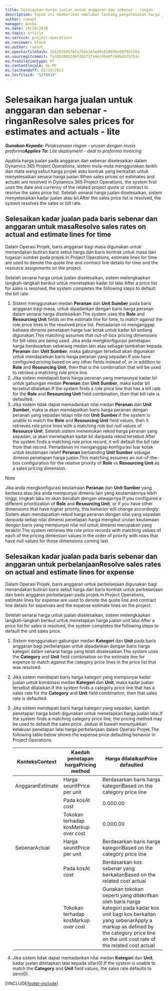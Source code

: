 ```yaml
---
title: Selesaikan harga jualan untuk anggaran dan sebenar - ringan
description: Topik ini memberikan maklumat tentang penyelesaian harga jualan pada anggaran dan sebenar.
author: rumant
manager: Annbe
ms.date: 10/19/2020
ms.topic: article
ms.service: project-operations
ms.reviewer: kfend
ms.author: rumant
ms.openlocfilehash: 25620704570fa702e1e5e09c83005be50f98f20a
ms.sourcegitcommit: fa32b1893286f20271fa4ec4be8fc68bd135f53c
ms.translationtype: HT
ms.contentlocale: ms-MY
ms.lasthandoff: 02/15/2021
ms.locfileid: "5274514"
---
```

# <a name="resolve-sales-prices-for-estimates-and-actuals---lite"></a><span data-ttu-id="58531-103">Selesaikan harga jualan untuk anggaran dan sebenar - ringan</span><span class="sxs-lookup"><span data-stu-id="58531-103">Resolve sales prices for estimates and actuals - lite</span></span>

<span data-ttu-id="58531-104">_**Gunakan Kepada:** Pelaksanaan ringan - urusan dengan invois proforma_</span><span class="sxs-lookup"><span data-stu-id="58531-104">_**Applies To:** Lite deployment - deal to proforma invoicing_</span></span>

<span data-ttu-id="58531-105">Apabila harga jualan pada anggaran dan sebenar diselesaikan dalam Dynamics 365 Project Operations, sistem mula-mula menggunakan tarikh dan mata wang sebut harga projek atau kontrak yang berkaitan untuk menyelesaikan senarai harga jualan.</span><span class="sxs-lookup"><span data-stu-id="58531-105">When sales prices on estimates and actuals are resolved in Dynamics 365 Project Operations, the system first uses the date and currency of the related project quote or contract to resolve the sales price list.</span></span> <span data-ttu-id="58531-106">Setelah senarai harga jualan diselesaikan, sistem menyelesaikan kadar jualan atau bil.</span><span class="sxs-lookup"><span data-stu-id="58531-106">After the sales price list is resolved, the system resolves the sales or bill rate.</span></span>

## <a name="resolve-sales-rates-on-actual-and-estimate-lines-for-time"></a><span data-ttu-id="58531-107">Selesaikan kadar jualan pada baris sebenar dan anggaran untuk masa</span><span class="sxs-lookup"><span data-stu-id="58531-107">Resolve sales rates on actual and estimate lines for time</span></span>

<span data-ttu-id="58531-108">Dalam Operasi Projek, baris anggaran bagi masa digunakan untuk menandakan butiran baris sebut harga dan baris kontrak untuk masa dan tugasan sumber pada projek.</span><span class="sxs-lookup"><span data-stu-id="58531-108">In Project Operations, estimate lines for time are used to denote the quote line and contract line details for time and the resource assignments on the project.</span></span>

<span data-ttu-id="58531-109">Setelah senarai harga untuk jualan diselesaikan, sistem melengkapkan langkah-langkah berikut untuk menetapkan kadar bil lalai.</span><span class="sxs-lookup"><span data-stu-id="58531-109">After a price list for sales is resolved, the system completes the following steps to default the bill rate.</span></span>

1. <span data-ttu-id="58531-110">Sistem menggunakan medan **Peranan** dan **Unit Sumber** pada baris anggaran bagi masa, untuk dipadankan dengan baris harga peranan dalam senarai harga diselesaikan.</span><span class="sxs-lookup"><span data-stu-id="58531-110">The system uses the **Role** and **Resourcing Unit** fields on the estimate line for time, to match against the role price lines in the resolved price list.</span></span> <span data-ttu-id="58531-111">Pemadanan ini menganggap bahawa dimensi penetapan harga luar kotak untuk kadar bil sedang digunakan.</span><span class="sxs-lookup"><span data-stu-id="58531-111">This matching assumes that out-of-box pricing dimensions for bill rates are being used.</span></span> <span data-ttu-id="58531-112">Jika anda mengkonfigurasi penetapan harga berdasarkan sebarang medan lain atau sebagai tambahan kepada **Peranan** dan **Unit Sumber**, maka gabungan tersebut akan digunakan untuk mendapatkan baris harga peranan yang sepadan.</span><span class="sxs-lookup"><span data-stu-id="58531-112">If you have configured pricing based on any other fields instead of, or in addition to **Role** and **Resourcing Unit**, then that is the combination that will be used to retrieve a matching role price line.</span></span>
2. <span data-ttu-id="58531-113">Jika sistem mendapati baris harga peranan yang mempunyai kadar bil untuk gabungan medan **Peranan** dan **Unit Sumber**, maka kadar bil tersebut dilalaikan.</span><span class="sxs-lookup"><span data-stu-id="58531-113">If the system finds a role price line that has a bill rate for the **Role** and **Resourcing Unit** field combination, then that bill rate is defaulted.</span></span>
3. <span data-ttu-id="58531-114">Jika sistem tidak dapat memadankan nilai medan **Peranan** dan **Unit Sumber**, maka ia akan mendapatkan baris harga peranan dengan peranan yang sepadan tetapi nilai nol **Unit Sumber**.</span><span class="sxs-lookup"><span data-stu-id="58531-114">If the system is unable to match the **Role** and **Resourcing Unit** field values, then it retrieves role price lines with a matching role but null values of **Resource Unit**.</span></span> <span data-ttu-id="58531-115">Setelah sistem menemukan rekod harga peranan yang sepadan, ia akan menetapkan kadar bil daripada rekod tersebut.</span><span class="sxs-lookup"><span data-stu-id="58531-115">After the system finds a matching role price record, it will default the bill rate from that record.</span></span> <span data-ttu-id="58531-116">Pemadanan ini menganggap konfigurasi luar kotak untuk keutamaan relatif **Peranan** berbanding **Unit Sumber** sebagai dimensi penetapan harga jualan.</span><span class="sxs-lookup"><span data-stu-id="58531-116">This matching assumes an out-of-the-box configuration for the relative priority of **Role** vs **Resourcing Unit** as a sales pricing dimension.</span></span>

> [!NOTE]
> <span data-ttu-id="58531-117">Jika anda mengkonfigurasi keutamaan **Peranan** dan **Unit Sumber** yang berbeza atau jika anda mempunyai dimensi lain yang keutamaannya lebih tinggi, tingkah laku ini akan berubah dengan sewajarnya.</span><span class="sxs-lookup"><span data-stu-id="58531-117">If you configured a different prioritization of **Role** and **Resourcing Unit**, or if you have other dimensions that have higher priority, this behavior will change accordingly.</span></span> <span data-ttu-id="58531-118">Sistem akan mendapatkan rekod harga peranan dengan nilai yang sepadan daripada setiap nilai dimensi penetapan harga mengikut urutan keutamaan dengan baris yang mempunyai nilai nol untuk dimensi merupakan yang terakhir.</span><span class="sxs-lookup"><span data-stu-id="58531-118">The system retrieves the role price records with matching values of each of the pricing dimension values in the order of priority with rows that have null values for those dimensions coming last.</span></span>

## <a name="resolve-sales-rates-on-actual-and-estimate-lines-for-expense"></a><span data-ttu-id="58531-119">Selesaikan kadar jualan pada baris sebenar dan anggaran untuk perbelanjaan</span><span class="sxs-lookup"><span data-stu-id="58531-119">Resolve sales rates on actual and estimate lines for expense</span></span>

<span data-ttu-id="58531-120">Dalam Operasi Projek, baris anggaran untuk perbelanjaan digunakan bagi menandakan butiran baris sebut harga dan baris kontrak untuk perbelanjaan dan baris anggaran perbelanjaan pada projek.</span><span class="sxs-lookup"><span data-stu-id="58531-120">In Project Operations, estimate lines for expense are used to denote the quote line and contract line details for expenses and the expense estimate lines on the project.</span></span>

<span data-ttu-id="58531-121">Setelah senarai harga untuk jualan diselesaikan, sistem melengkapkan langkah-langkah berikut untuk menetapkan harga jualan unit lalai.</span><span class="sxs-lookup"><span data-stu-id="58531-121">After a price list for sales is resolved, the system completes the following steps to default the unit sales price.</span></span>

1. <span data-ttu-id="58531-122">Sistem menggunakan gabungan medan **Kategori** dan **Unit** pada baris anggaran bagi perbelanjaan untuk dipadankan dengan baris harga kategori dalam senarai harga yang telah diselesaikan.</span><span class="sxs-lookup"><span data-stu-id="58531-122">The system uses the **Category** and **Unit** field combination on the estimate line for expense to match against the category price lines in the price list that was resolved.</span></span>
2. <span data-ttu-id="58531-123">Jika sistem mendapati baris harga kategori yang mempunyai kadar jualan untuk kombinasi medan **Kategori** dan **Unit**, maka kadar jualan tersebut dilalaikan.</span><span class="sxs-lookup"><span data-stu-id="58531-123">If the system finds a category price line that has a sales rate for the **Category** and **Unit** field combination, then that sales rate is defaulted.</span></span>
3. <span data-ttu-id="58531-124">Jika sistem mendapati baris harga kategori yang sepadan, kaedah penetapan harga boleh digunakan untuk menetapkan harga jualan lalai.</span><span class="sxs-lookup"><span data-stu-id="58531-124">If the system finds a matching category price line, the pricing method may be used to default the sales price.</span></span> <span data-ttu-id="58531-125">Jadual di bawah menunjukkan kelakuan penetapan lalai harga perbelanjaan dalam Operasi Projek.</span><span class="sxs-lookup"><span data-stu-id="58531-125">The following table below shows the expense price defaulting behavior in Project Operations.</span></span>

    | <span data-ttu-id="58531-126">Konteks</span><span class="sxs-lookup"><span data-stu-id="58531-126">Context</span></span> | <span data-ttu-id="58531-127">Kaedah penetapan harga</span><span class="sxs-lookup"><span data-stu-id="58531-127">Pricing method</span></span> | <span data-ttu-id="58531-128">Harga dilalaikan</span><span class="sxs-lookup"><span data-stu-id="58531-128">Price defaulted</span></span> |
    | --- | --- | --- |
    | <span data-ttu-id="58531-129">Anggaran</span><span class="sxs-lookup"><span data-stu-id="58531-129">Estimate</span></span> | <span data-ttu-id="58531-130">Harga seunit</span><span class="sxs-lookup"><span data-stu-id="58531-130">Price per unit</span></span> | <span data-ttu-id="58531-131">Berdasarkan baris harga kategori</span><span class="sxs-lookup"><span data-stu-id="58531-131">Based on the category price line</span></span> |
    | &nbsp; | <span data-ttu-id="58531-132">Pada kos</span><span class="sxs-lookup"><span data-stu-id="58531-132">At cost</span></span> | <span data-ttu-id="58531-133">0.00</span><span class="sxs-lookup"><span data-stu-id="58531-133">0.00</span></span> |
    | &nbsp; | <span data-ttu-id="58531-134">Tokokan terhadap kos</span><span class="sxs-lookup"><span data-stu-id="58531-134">Markup over cost</span></span> | <span data-ttu-id="58531-135">0.00</span><span class="sxs-lookup"><span data-stu-id="58531-135">0.00</span></span> |
    | <span data-ttu-id="58531-136">Sebenar</span><span class="sxs-lookup"><span data-stu-id="58531-136">Actual</span></span> | <span data-ttu-id="58531-137">Harga seunit</span><span class="sxs-lookup"><span data-stu-id="58531-137">Price per unit</span></span> | <span data-ttu-id="58531-138">Berdasarkan baris harga kategori</span><span class="sxs-lookup"><span data-stu-id="58531-138">Based on the category price line</span></span> |
    | &nbsp; | <span data-ttu-id="58531-139">Pada kos</span><span class="sxs-lookup"><span data-stu-id="58531-139">At cost</span></span> | <span data-ttu-id="58531-140">Berdasarkan kos sebenar yang berkaitan</span><span class="sxs-lookup"><span data-stu-id="58531-140">Based on the related cost actual</span></span> |
    | &nbsp; | <span data-ttu-id="58531-141">Tokokan terhadap kos</span><span class="sxs-lookup"><span data-stu-id="58531-141">Markup over cost</span></span> | <span data-ttu-id="58531-142">Gunakan tokokan seperti yang ditakrifkan oleh baris harga kategori pada kadar kos unit bagi kos berkaitan yang sebenar</span><span class="sxs-lookup"><span data-stu-id="58531-142">Apply a markup as defined by the category price line on the unit cost rate of the related cost actual</span></span> |

4. <span data-ttu-id="58531-143">Jika sistem tidak dapat memadankan nilai medan **Kategori** dan **Unit**, kadar jualan ditetapkan lalai kepada sifar(0).</span><span class="sxs-lookup"><span data-stu-id="58531-143">If the system is unable to match the **Category** and **Unit** field values, the sales rate defaults to zero(0).</span></span>


[!INCLUDE[footer-include](../../includes/footer-banner.md)]